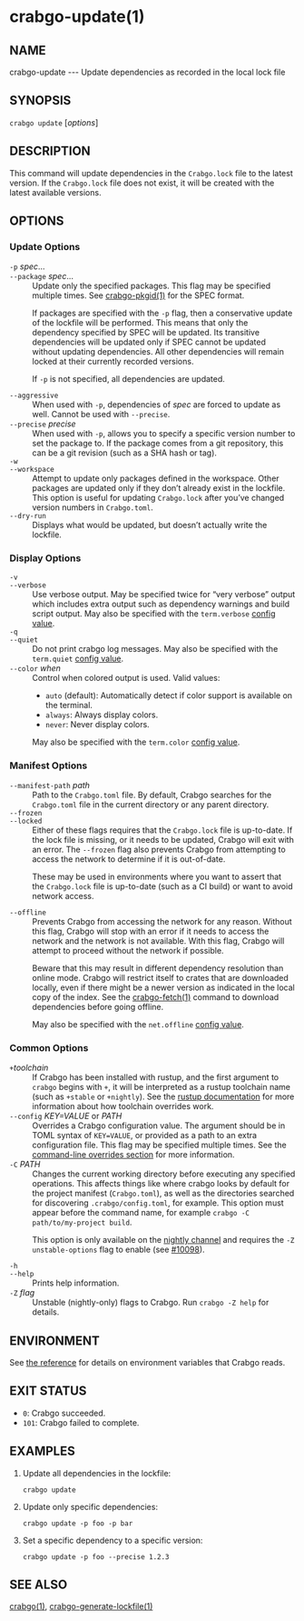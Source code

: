 # crabgo-update(1)

## NAME

crabgo-update --- Update dependencies as recorded in the local lock file

## SYNOPSIS

`crabgo update` [_options_]

## DESCRIPTION

This command will update dependencies in the `Crabgo.lock` file to the latest
version. If the `Crabgo.lock` file does not exist, it will be created with the
latest available versions.

## OPTIONS

### Update Options

<dl>

<dt class="option-term" id="option-crabgo-update--p"><a class="option-anchor" href="#option-crabgo-update--p"></a><code>-p</code> <em>spec</em>…</dt>
<dt class="option-term" id="option-crabgo-update---package"><a class="option-anchor" href="#option-crabgo-update---package"></a><code>--package</code> <em>spec</em>…</dt>
<dd class="option-desc">Update only the specified packages. This flag may be specified
multiple times. See <a href="crabgo-pkgid.html">crabgo-pkgid(1)</a> for the SPEC format.</p>
<p>If packages are specified with the <code>-p</code> flag, then a conservative update of
the lockfile will be performed. This means that only the dependency specified
by SPEC will be updated. Its transitive dependencies will be updated only if
SPEC cannot be updated without updating dependencies.  All other dependencies
will remain locked at their currently recorded versions.</p>
<p>If <code>-p</code> is not specified, all dependencies are updated.</dd>


<dt class="option-term" id="option-crabgo-update---aggressive"><a class="option-anchor" href="#option-crabgo-update---aggressive"></a><code>--aggressive</code></dt>
<dd class="option-desc">When used with <code>-p</code>, dependencies of <em>spec</em> are forced to update as well.
Cannot be used with <code>--precise</code>.</dd>


<dt class="option-term" id="option-crabgo-update---precise"><a class="option-anchor" href="#option-crabgo-update---precise"></a><code>--precise</code> <em>precise</em></dt>
<dd class="option-desc">When used with <code>-p</code>, allows you to specify a specific version number to set
the package to. If the package comes from a git repository, this can be a git
revision (such as a SHA hash or tag).</dd>


<dt class="option-term" id="option-crabgo-update--w"><a class="option-anchor" href="#option-crabgo-update--w"></a><code>-w</code></dt>
<dt class="option-term" id="option-crabgo-update---workspace"><a class="option-anchor" href="#option-crabgo-update---workspace"></a><code>--workspace</code></dt>
<dd class="option-desc">Attempt to update only packages defined in the workspace. Other packages
are updated only if they don’t already exist in the lockfile. This
option is useful for updating <code>Crabgo.lock</code> after you’ve changed version
numbers in <code>Crabgo.toml</code>.</dd>


<dt class="option-term" id="option-crabgo-update---dry-run"><a class="option-anchor" href="#option-crabgo-update---dry-run"></a><code>--dry-run</code></dt>
<dd class="option-desc">Displays what would be updated, but doesn’t actually write the lockfile.</dd>


</dl>

### Display Options

<dl>
<dt class="option-term" id="option-crabgo-update--v"><a class="option-anchor" href="#option-crabgo-update--v"></a><code>-v</code></dt>
<dt class="option-term" id="option-crabgo-update---verbose"><a class="option-anchor" href="#option-crabgo-update---verbose"></a><code>--verbose</code></dt>
<dd class="option-desc">Use verbose output. May be specified twice for “very verbose” output which
includes extra output such as dependency warnings and build script output.
May also be specified with the <code>term.verbose</code>
<a href="../reference/config.html">config value</a>.</dd>


<dt class="option-term" id="option-crabgo-update--q"><a class="option-anchor" href="#option-crabgo-update--q"></a><code>-q</code></dt>
<dt class="option-term" id="option-crabgo-update---quiet"><a class="option-anchor" href="#option-crabgo-update---quiet"></a><code>--quiet</code></dt>
<dd class="option-desc">Do not print crabgo log messages.
May also be specified with the <code>term.quiet</code>
<a href="../reference/config.html">config value</a>.</dd>


<dt class="option-term" id="option-crabgo-update---color"><a class="option-anchor" href="#option-crabgo-update---color"></a><code>--color</code> <em>when</em></dt>
<dd class="option-desc">Control when colored output is used. Valid values:</p>
<ul>
<li><code>auto</code> (default): Automatically detect if color support is available on the
terminal.</li>
<li><code>always</code>: Always display colors.</li>
<li><code>never</code>: Never display colors.</li>
</ul>
<p>May also be specified with the <code>term.color</code>
<a href="../reference/config.html">config value</a>.</dd>


</dl>

### Manifest Options

<dl>

<dt class="option-term" id="option-crabgo-update---manifest-path"><a class="option-anchor" href="#option-crabgo-update---manifest-path"></a><code>--manifest-path</code> <em>path</em></dt>
<dd class="option-desc">Path to the <code>Crabgo.toml</code> file. By default, Crabgo searches for the
<code>Crabgo.toml</code> file in the current directory or any parent directory.</dd>



<dt class="option-term" id="option-crabgo-update---frozen"><a class="option-anchor" href="#option-crabgo-update---frozen"></a><code>--frozen</code></dt>
<dt class="option-term" id="option-crabgo-update---locked"><a class="option-anchor" href="#option-crabgo-update---locked"></a><code>--locked</code></dt>
<dd class="option-desc">Either of these flags requires that the <code>Crabgo.lock</code> file is
up-to-date. If the lock file is missing, or it needs to be updated, Crabgo will
exit with an error. The <code>--frozen</code> flag also prevents Crabgo from
attempting to access the network to determine if it is out-of-date.</p>
<p>These may be used in environments where you want to assert that the
<code>Crabgo.lock</code> file is up-to-date (such as a CI build) or want to avoid network
access.</dd>


<dt class="option-term" id="option-crabgo-update---offline"><a class="option-anchor" href="#option-crabgo-update---offline"></a><code>--offline</code></dt>
<dd class="option-desc">Prevents Crabgo from accessing the network for any reason. Without this
flag, Crabgo will stop with an error if it needs to access the network and
the network is not available. With this flag, Crabgo will attempt to
proceed without the network if possible.</p>
<p>Beware that this may result in different dependency resolution than online
mode. Crabgo will restrict itself to crates that are downloaded locally, even
if there might be a newer version as indicated in the local copy of the index.
See the <a href="crabgo-fetch.html">crabgo-fetch(1)</a> command to download dependencies before going
offline.</p>
<p>May also be specified with the <code>net.offline</code> <a href="../reference/config.html">config value</a>.</dd>



</dl>

### Common Options

<dl>

<dt class="option-term" id="option-crabgo-update-+toolchain"><a class="option-anchor" href="#option-crabgo-update-+toolchain"></a><code>+</code><em>toolchain</em></dt>
<dd class="option-desc">If Crabgo has been installed with rustup, and the first argument to <code>crabgo</code>
begins with <code>+</code>, it will be interpreted as a rustup toolchain name (such
as <code>+stable</code> or <code>+nightly</code>).
See the <a href="https://rust-lang.github.io/rustup/overrides.html">rustup documentation</a>
for more information about how toolchain overrides work.</dd>


<dt class="option-term" id="option-crabgo-update---config"><a class="option-anchor" href="#option-crabgo-update---config"></a><code>--config</code> <em>KEY=VALUE</em> or <em>PATH</em></dt>
<dd class="option-desc">Overrides a Crabgo configuration value. The argument should be in TOML syntax of <code>KEY=VALUE</code>,
or provided as a path to an extra configuration file. This flag may be specified multiple times.
See the <a href="../reference/config.html#command-line-overrides">command-line overrides section</a> for more information.</dd>


<dt class="option-term" id="option-crabgo-update--C"><a class="option-anchor" href="#option-crabgo-update--C"></a><code>-C</code> <em>PATH</em></dt>
<dd class="option-desc">Changes the current working directory before executing any specified operations. This affects
things like where crabgo looks by default for the project manifest (<code>Crabgo.toml</code>), as well as
the directories searched for discovering <code>.crabgo/config.toml</code>, for example. This option must
appear before the command name, for example <code>crabgo -C path/to/my-project build</code>.</p>
<p>This option is only available on the <a href="https://doc.rust-lang.org/book/appendix-07-nightly-rust.html">nightly
channel</a> and
requires the <code>-Z unstable-options</code> flag to enable (see
<a href="https://github.com/rust-lang/crabgo/issues/10098">#10098</a>).</dd>


<dt class="option-term" id="option-crabgo-update--h"><a class="option-anchor" href="#option-crabgo-update--h"></a><code>-h</code></dt>
<dt class="option-term" id="option-crabgo-update---help"><a class="option-anchor" href="#option-crabgo-update---help"></a><code>--help</code></dt>
<dd class="option-desc">Prints help information.</dd>


<dt class="option-term" id="option-crabgo-update--Z"><a class="option-anchor" href="#option-crabgo-update--Z"></a><code>-Z</code> <em>flag</em></dt>
<dd class="option-desc">Unstable (nightly-only) flags to Crabgo. Run <code>crabgo -Z help</code> for details.</dd>


</dl>


## ENVIRONMENT

See [the reference](../reference/environment-variables.html) for
details on environment variables that Crabgo reads.


## EXIT STATUS

* `0`: Crabgo succeeded.
* `101`: Crabgo failed to complete.


## EXAMPLES

1. Update all dependencies in the lockfile:

       crabgo update

2. Update only specific dependencies:

       crabgo update -p foo -p bar

3. Set a specific dependency to a specific version:

       crabgo update -p foo --precise 1.2.3

## SEE ALSO
[crabgo(1)](crabgo.html), [crabgo-generate-lockfile(1)](crabgo-generate-lockfile.html)
